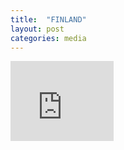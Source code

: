 ```yaml
---
title:  "FINLAND"
layout: post
categories: media
---
```



<iframe src="https://onedrive.live.com/embed?cid=8E1B559C9EF6B2AF&resid=8E1B559C9EF6B2AF%21126&authkey=AJFTuVOPYJ25hZw" 
        width="165" height="128" frameborder="0" scrolling="no"></iframe>
